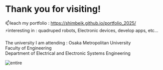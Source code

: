 # Thank you for visiting!

📫leach my portfolio : https://shimbeik.github.io/portfolio_2025/<br>
⚡interesting in : quadruped robots, Electronic devices, develop apps, etc...<br>
<br>
The university I am attending : Osaka Metropolitan University<br>
                                Faculty of Engineering<br>
                                Department of Electrical and Electronic Systems Engineering<br>

![entire](https://github.com/user-attachments/assets/975244e7-4d94-4f1f-ab81-c3d88fcc7147)
